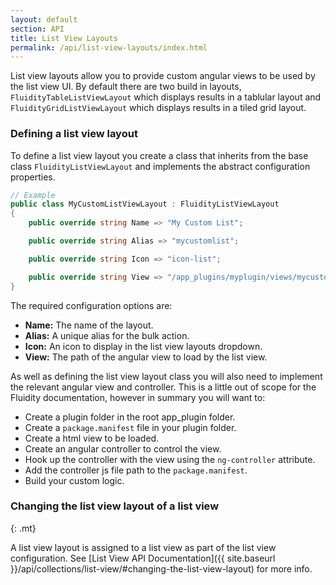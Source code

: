 ```yaml
---
layout: default
section: API
title: List View Layouts
permalink: /api/list-view-layouts/index.html
---
```


List view layouts allow you to provide custom angular views to be used by the list view UI. By default there are two build in layouts, `FluidityTableListViewLayout` which displays results in a tablular layout and `FluidityGridListViewLayout` which displays results in a tiled grid layout.

### Defining a list view layout

To define a list view layout you create a class that inherits from the base class `FluidityListViewLayout` and implements the abstract configuration properties.

````csharp
// Example
public class MyCustomListViewLayout : FluidityListViewLayout
{
    public override string Name => "My Custom List";

    public override string Alias => "mycustomlist";

    public override string Icon => "icon-list";

    public override string View => "/app_plugins/myplugin/views/mycustomlist.html";
}
````

The required configuration options are:

* **Name:** The name of the layout.
* **Alias:** A unique alias for the bulk action.
* **Icon:** An icon to display in the list view layouts dropdown.
* **View:** The path of the angular view to load by the list view.

As well as defining the list view layout class you will also need to implement the relevant angular view and controller. This is a little out of scope for the Fluidity documentation, however in summary you will want to:

* Create a plugin folder in the root app_plugin folder.
* Create a `package.manifest` file in your plugin folder.
* Create a html view to be loaded.
* Create an angular controller to control the view.
* Hook up the controller with the view using the `ng-controller` attribute.
* Add the controller js file path to the `package.manifest`.
* Build your custom logic.

### Changing the list view layout of a list view
{: .mt}

A list view layout is assigned to a list view as part of the list view configuration. See [List View API Documentation]({{ site.baseurl }}/api/collections/list-view/#changing-the-list-view-layout) for more info.
